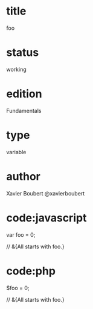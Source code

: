 # title

foo

# status

working

# edition

Fundamentals

# type

variable

# author

Xavier Boubert @xavierboubert

# code:javascript

var foo = 0;

// &{All starts with foo.}

# code:php

$foo = 0;

// &{All starts with foo.}